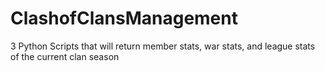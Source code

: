 # ClashofClansManagement
3 Python Scripts that will return member stats, war stats, and league stats of the current clan season
